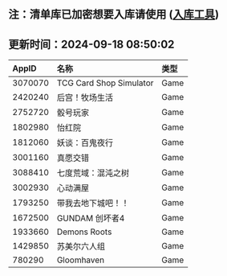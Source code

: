 ## 注：清单库已加密想要入库请使用 ([入库工具](https://github.com/BlankTMing/ManifestAutoUpdate/releases))

## 更新时间：2024-09-18 08:50:02
| AppID | 名称 | 类型  |
| :-------------------- | :----------------------------- | :----------- |
| 3070070 | TCG Card Shop Simulator| Game |
| 2420240 | 后宫！牧场生活| Game |
| 2752720 | 骰号玩家| Game |
| 1802980 | 怡红院| Game |
| 1812060 | 妖谈：百鬼夜行| Game |
| 3001160 | 真愿交错| Game |
| 3088410 | 七度荒域：混沌之树| Game |
| 3002930 | 心动满屋| Game |
| 1793250 | 带我去地下城吧！！| Game |
| 1672500 | GUNDAM 创坏者4| Game |
| 1933660 | Demons Roots| Game |
| 1429850 | 苏美尔六人组| Game |
| 780290 | Gloomhaven| Game |
